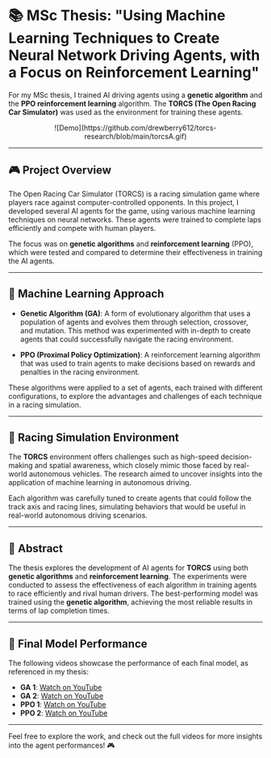# 📚 MSc Thesis: "Using Machine Learning Techniques to Create Neural Network Driving Agents, with a Focus on Reinforcement Learning"

For my MSc thesis, I trained AI driving agents using a **genetic algorithm** and the **PPO reinforcement learning** algorithm. The **TORCS (The Open Racing Car Simulator)** was used as the environment for training these agents.

<div align="center">
  ![Demo](https://github.com/drewberry612/torcs-research/blob/main/torcsA.gif)
</div>

---

## 🎮 Project Overview

The Open Racing Car Simulator (TORCS) is a racing simulation game where players race against computer-controlled opponents. In this project, I developed several AI agents for the game, using various machine learning techniques on neural networks. These agents were trained to complete laps efficiently and compete with human players.

The focus was on **genetic algorithms** and **reinforcement learning** (PPO), which were tested and compared to determine their effectiveness in training the AI agents.

---

## 🧠 Machine Learning Approach

- **Genetic Algorithm (GA)**: A form of evolutionary algorithm that uses a population of agents and evolves them through selection, crossover, and mutation. This method was experimented with in-depth to create agents that could successfully navigate the racing environment.

- **PPO (Proximal Policy Optimization)**: A reinforcement learning algorithm that was used to train agents to make decisions based on rewards and penalties in the racing environment.

These algorithms were applied to a set of agents, each trained with different configurations, to explore the advantages and challenges of each technique in a racing simulation.

---

## 🚗 Racing Simulation Environment

The **TORCS** environment offers challenges such as high-speed decision-making and spatial awareness, which closely mimic those faced by real-world autonomous vehicles. The research aimed to uncover insights into the application of machine learning in autonomous driving.

Each algorithm was carefully tuned to create agents that could follow the track axis and racing lines, simulating behaviors that would be useful in real-world autonomous driving scenarios.

---

## 📑 Abstract

The thesis explores the development of AI agents for **TORCS** using both **genetic algorithms** and **reinforcement learning**. The experiments were conducted to assess the effectiveness of each algorithm in training agents to race efficiently and rival human drivers. The best-performing model was trained using the **genetic algorithm**, achieving the most reliable results in terms of lap completion times.

---

## 🎥 Final Model Performance

The following videos showcase the performance of each final model, as referenced in my thesis:

- **GA 1**: [Watch on YouTube](https://www.youtube.com/watch?v=83Cg7GbVDVY)
- **GA 2**: [Watch on YouTube](https://www.youtube.com/watch?v=jIdxrvjkvSk)
- **PPO 1**: [Watch on YouTube](https://www.youtube.com/watch?v=q4tM7_CCrZA)
- **PPO 2**: [Watch on YouTube](https://www.youtube.com/watch?v=_cP2MIGxyMg)

---

Feel free to explore the work, and check out the full videos for more insights into the agent performances! 🎮
